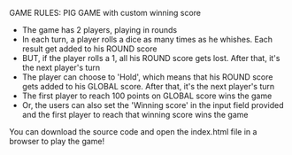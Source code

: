 GAME RULES: PIG GAME with custom winning score

- The game has 2 players, playing in rounds
- In each turn, a player rolls a dice as many times as he whishes. Each result get added to his ROUND score
- BUT, if the player rolls a 1, all his ROUND score gets lost. After that, it's the next player's turn
- The player can choose to 'Hold', which means that his ROUND score gets added to his GLOBAL score. After that, it's the next player's turn
- The first player to reach 100 points on GLOBAL score wins the game
- Or, the users can also set the 'Winning score' in the input field provided and the first player to reach that winning score wins the game

You can download the source code and open the index.html file in a browser to play the game!

